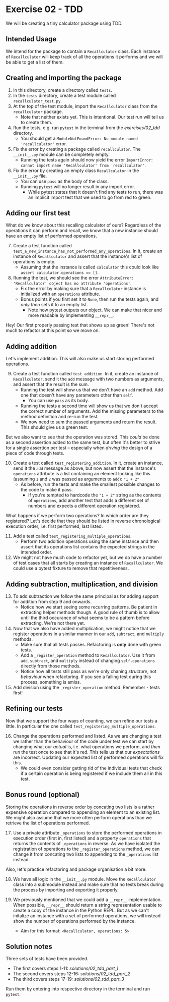 # Exercise 02 - TDD

We will be creating a tiny calculator package using TDD.

## Intended Usage

We intend for the package to contain a `Recallculator` class. 
Each instance of `Recallculator` will keep track of all the operations it performs and we will be able to get a list of them.

## Creating and importing the package

1. In this directory, create a directory called `tests`.
2. In the `tests` directory, create a test module called `recallculator_test.py`. 
3. At the top of the test module, import the `Recallculator` class from the `recallculator` package.
    * Note that neither exists yet. This is intentional. Our test run will tell us to create them.
4. Run the tests, e.g. run `pytest` in the terminal from the _exercises/02_tdd_ directory.
    * You should get a `ModuleNotFoundError: No module named 'recallculator'` error.
5. Fix the error by creating a package called `recallculator`. The `__init__.py` module can be completely empty.
    * Running the tests again should now yield the error `ImportError: cannot import name 'Recallculator' from 'recallculator'`.
6. Fix the error by creating an empty class `Recallculator` in the `__init__.py` file.
    * You can use `pass` as the body of the class.
    * Running `pytest` will no longer result in any import error.
        * While pytest states that it doesn't find any tests to run, there was an implicit import test that we used to go from red to green.

## Adding our first test

What do we know about this recalling calculator of ours? Regardless of the operations it can perform and recall, we know that a new instance should have an empty list of performed operations.  

7. Create a test function called `test_a_new_instance_has_not_performed_any_operations`. In it, create an instance of `Recallculator` and assert that the instance's list of operations is empty. 
    * Assuming that the instance is called `calculator` this could look like `assert calculator.operations == []`.
8. Running the test, we should see the error `AttributeError: 'Recallculator' object has no attribute 'operations'`.
    * Fix the error by making sure that a `Recallculator` instance is initialized with an `operations` attribute.
    * Bonus points if you first set it to `None`, then run the tests again, and _only then_ sets it to an empty list.
        * Note how pytest outputs our object. We can make that nicer and more readable by implementing `__repr__`.
        
Hey! Our first properly passing test that shows up as green! There's not much to refactor at this point so we move on.

## Adding addition

Let's implement addition. This will also make us start storing performed operations.

9. Create a test function called `test_addition`. In it, create an instance of `Recallculator`, send it the `add` message with two numbers as arguments, and assert that the result is the sum.
    * Running the test will show us that we don't have an `add` method. Add one that doesn't have any parameters other than `self`.
        * You can use `pass` as its body.
    * Running the tests a second time will show us that we don't accept the correct number of arguments. Add the missing parameters to the method definition and re-run the test.
    * We now need to sum the passed arguments and return the result. This should give us a green test.  

But we also want to see that the operation was stored. This _could_ be done as a second assertion added to the same test, but often it's better to strive for a single assertion per test – especially when _driving_ the design of a piece of code through tests.

10. Create a test called `test_registering_addition`. In it, create an instance, send it the `add` message as above, but now assert that the instance's `operations` attribute is a list containing an element looking like this (assuming `1` and `2` was passed as arguments to `add`): `"1 + 2"`
    * As before, run the tests and make the smallest possible changes to the code to make it pass.
        * If you're tempted to hardcode the `"1 + 2"` string as the contents of `operations`, add another test that adds a different set of numbers and expects a different operation registered.

What happens if we perform two operations? In which order are they registered? Let's decide that they should be listed in reverse chronological execution order, i.e. first performed, last listed.

11. Add a test called `test_registering_multiple_operations`.
    * Perform two addition operations using the same instance and then assert that its operations list contains the expected strings in the intended order.
12. We might not have much code to refactor yet, but we do have a number of test cases that all starts by creating an instance of `Recallculator`. We could use a pytest fixture to remove that repetitiveness.

## Adding subtraction, multiplication, and division

13. To add subtraction we follow the same principal as for adding support for addition from step 9 and onwards.
    * Notice how we start seeing some recurring patterns. Be patient in extracting helper methods though. A good rule of thumb is to allow until the third occurance of what seems to be a pattern before extracting. We're not there yet.
14. Now that we also have added multiplication, we might notice that we register operations in a similar manner in our `add`, `subtract`, and `multiply` methods.
    * Make sure that all tests passes. Refactoring is **only** done with green tests.
    * Add a `_register_operation` method to `Recallculator`. Use it from `add`, `subtract`, and `multiply` instead of changing `self.operations` directly from those methods.
    * Notice how all tests still pass as we're only chaning _structure_, not _behaviour_ when refactoring. If you see a failing test during this process, something is amiss.
15. Add division using the `_register_operation` method. Remember - tests first!

## Refining our tests

Now that we support the four ways of counting, we can refine our tests a little. In particular the one called `test_registering_multiple_operations`. 

16. Change the operations performed and listed. As we are changing a test we rather than the behaviour of the code under test we can start by changing what our _actual_ is, i.e. what operations we perform, and _then_ run the test once to see that it's red. This tells us that our _expectations_ are incorrect. Updating our expected list of performed operations will fix this.
    * We could even consider getting rid of the individual tests that check if a certain operation is being registered if we include them all in this test.

## Bonus round (optional)

Storing the operations in reverse order by concating two lists is a rather expensive operation compared to appending an element to an existing list. We might also assume that we more often perform operations than we retrieve the list of operations performed. 

17. Use a private attribute `_operations` to store the performed operations in execution order (first in, first listed) and a property `operations` that returns the contents of `_operations` in reverse. As we have isolated the registration of operations to the `_register_operations` method, we can change it from concating two lists to appending to the `_operations` list instead.

Also, let's practice refactoring and package organisation a bit more.

18. We have all logic in the `__init__.py` module. Move the `Recallculator` class into a submodule instead and make sure that no tests break during the process by importing and exporting it properly.

19. We previously mentioned that we could add a `__repr__` implementation. When possible, `__repr__` should return a string representation usable to create a copy of the instance in the Python REPL. But as we can't initalize an instance with a set of performed operations, we will instead show the number of operations performed by the instance.
    * Aim for this format: `<Recallculator, operations: 5>` 

## Solution notes
Three sets of tests have been provided.
* The first covers steps 1-11: _solutions/02_tdd_part_1_  
* The second covers steps 12-16: _solutions/02_tdd_part_2_  
* The third covers steps 17-19: _solutions/02_tdd_part_3_  

 Run them by entering into respective directory in the terminal and run `pytest`.
